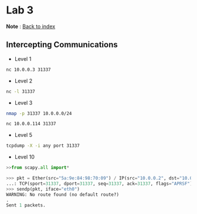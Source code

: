 # Lab 3

**Note** : [Back to index](index.md)

## Intercepting Communications

* Level 1
```bash
nc 10.0.0.3 31337
```

* Level 2
```bash
nc -l 31337
```

* Level 3
```bash
nmap -p 31337 10.0.0.0/24

nc 10.0.0.114 31337
```

* Level 5
```bash
tcpdump -X -i any port 31337
```

* Level 10
```python
>>from scapy.all import*

>>> pkt = Ether(src="5a:9e:84:98:70:09") / IP(src="10.0.0.2", dst="10.0.0.3") /
...: TCP(sport=31337, dport=31337, seq=31337, ack=31337, flags="APRSF")
>>> sendp(pkt, iface="eth0")
WARNING: No route found (no default route?)
.
Sent 1 packets.
```